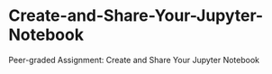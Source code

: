 # Create-and-Share-Your-Jupyter-Notebook
Peer-graded Assignment: Create and Share Your Jupyter Notebook
